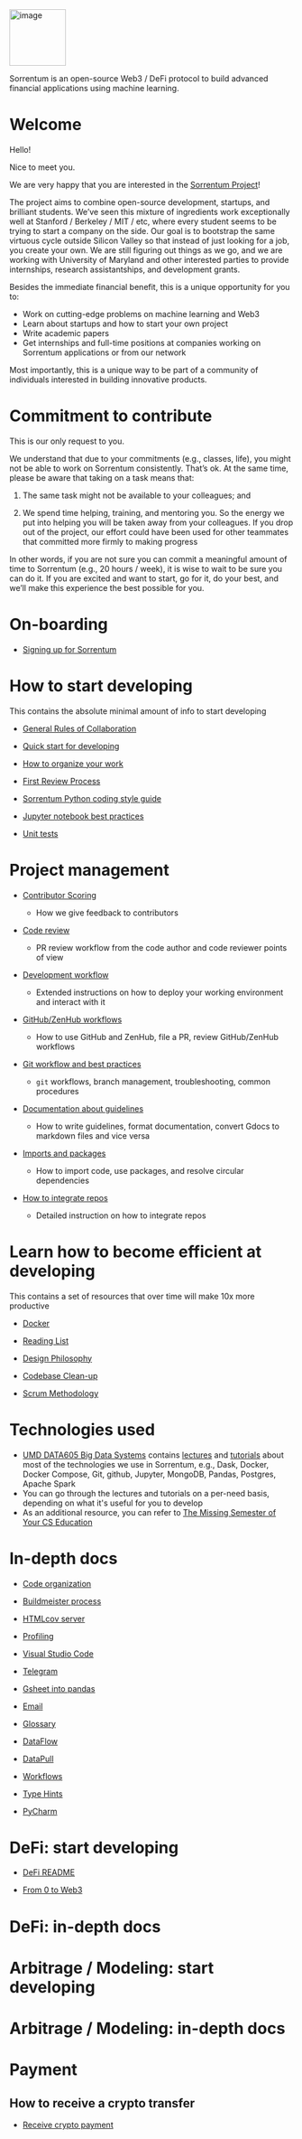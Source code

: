 <img width="100" alt="image" src="https://user-images.githubusercontent.com/33238329/216777823-851b28ed-7d7a-4b52-9d71-ab38d146edc3.png">

Sorrentum is an open-source Web3 / DeFi protocol to build advanced financial
applications using machine learning.

# Welcome

Hello!

Nice to meet you.

We are very happy that you are interested in the
[Sorrentum Project](https://www.sorrentum.org/)!

The project aims to combine open-source development, startups, and brilliant
students. We’ve seen this mixture of ingredients work exceptionally well at
Stanford / Berkeley / MIT / etc, where every student seems to be trying to start
a company on the side. Our goal is to bootstrap the same virtuous cycle outside
Silicon Valley so that instead of just looking for a job, you create your own.
We are still figuring out things as we go, and we are working with University of
Maryland and other interested parties to provide internships, research
assistantships, and development grants.

Besides the immediate financial benefit, this is a unique opportunity for you
to:

- Work on cutting-edge problems on machine learning and Web3
- Learn about startups and how to start your own project
- Write academic papers
- Get internships and full-time positions at companies working on Sorrentum
  applications or from our network

Most importantly, this is a unique way to be part of a community of individuals
interested in building innovative products.

# Commitment to contribute

This is our only request to you.

We understand that due to your commitments (e.g., classes, life), you might not
be able to work on Sorrentum consistently. That’s ok. At the same time, please
be aware that taking on a task means that:

1. The same task might not be available to your colleagues; and

2. We spend time helping, training, and mentoring you. So the energy we put into
   helping you will be taken away from your colleagues. If you drop out of the
   project, our effort could have been used for other teammates that committed
   more firmly to making progress

In other words, if you are not sure you can commit a meaningful amount of time
to Sorrentum (e.g., 20 hours / week), it is wise to wait to be sure you can do
it. If you are excited and want to start, go for it, do your best, and we’ll
make this experience the best possible for you.

# On-boarding

- [Signing up for Sorrentum](docs/onboarding/sorrentum.signing_up.how_to_guide.md)

# How to start developing

This contains the absolute minimal amount of info to start developing

- [General Rules of Collaboration](docs/work_organization/all.team_collaboration.how_to_guide.md)

- [Quick start for developing](docs/work_tools/sorrentum.basic_development.how_to_guide.md)

- [How to organize your work](docs/work_organization/all.organize_your_work.how_to_guide.md)

- [First Review Process](docs/coding/all.submit_code_for_review.how_to_guide.md)

- [Sorrentum Python coding style guide](docs/coding/all.coding_style.how_to_guide.md)

- [Jupyter notebook best practices](docs/coding/all.jupyter_notebook.how_to_guide.md)

- [Unit tests](docs/coding/all.write_unit_tests.how_to_guide.md)

# Project management

- [Contributor Scoring](docs/work_organization/all.contributor_scoring.how_to_guide.md)

  - How we give feedback to contributors

- [Code review](docs/coding/all.code_review.how_to_guide.md)

  - PR review workflow from the code author and code reviewer points of view

- [Development workflow](docs/deploying/all.model_deployment.how_to_guide.md)

  - Extended instructions on how to deploy your working environment and interact
    with it

- [GitHub/ZenHub workflows](docs/work_organization/all.use_github_and_zenhub.how_to_guide.md)

  - How to use GitHub and ZenHub, file a PR, review GitHub/ZenHub workflows

- [Git workflow and best practices](docs/work_tools/all.git.how_to_guide.md)

  - `git` workflows, branch management, troubleshooting, common procedures

- [Documentation about guidelines](docs/documentation_meta/all.writing_docs.how_to_guide.md)
  - How to write guidelines, format documentation, convert Gdocs to markdown
    files and vice versa

- [Imports and packages](docs/documentation_meta/all.writing_docs.how_to_guide.md)
  - How to import code, use packages, and resolve circular dependencies

- [How to integrate repos](docs/coding/all.integrate_repos.how_to_guide.md)
  - Detailed instruction on how to integrate repos

# Learn how to become efficient at developing

This contains a set of resources that over time will make 10x more productive

- [Docker](docs/coding/all.integrate_repos.how_to_guide.md)

- [Reading List](documentation/general/reading_list.md)

- [Design Philosophy](documentation/general/design_philosophy.md)

- [Codebase Clean-up](docs/work_tools/all.replace_text.how_to_guide.md)

- [Scrum Methodology](documentation/general/scrum_methodology.md)

# Technologies used

- [UMD DATA605 Big Data Systems](https://github.com/gpsaggese/umd_data605)
  contains
  [lectures](https://github.com/gpsaggese/umd_data605/tree/main/lectures) and
  [tutorials](https://github.com/gpsaggese/umd_data605/tree/main/tutorials)
  about most of the technologies we use in Sorrentum, e.g., Dask, Docker, Docker
  Compose, Git, github, Jupyter, MongoDB, Pandas, Postgres, Apache Spark
- You can go through the lectures and tutorials on a per-need basis, depending
  on what it's useful for you to develop
- As an additional resource, you can refer to
  [The Missing Semester of Your CS Education](https://missing.csail.mit.edu/)

# In-depth docs

- [Code organization](/code_organization.md)

- [Buildmeister process](docs/work_organization/all.buildmeister.how_to_guide.md)

- [HTMLcov server](docs/infra/ck.use_htmlcov_server.how_to_guide.md)
  
- [Profiling](docs/coding/all.profiling.how_to_guide.md)

- [Visual Studio Code](docs/work_tools/all.visual_studio_code.how_to_guide.md)

- [Telegram](docs/onboarding/all.communicate_in_telegram.how_to_guide.md)

- [Gsheet into pandas](documentation/technical/gsheet_into_pandas.md)

- [Email](documentation/general/email.md)
    
- [Glossary](docs/general_background/all.glossary.reference.md)

- [DataFlow](docs/dataflow/all.dataflow.explanation.md)

- [DataPull](docs/datapull/all.datapull_sandbox.explanation.md)

- [Workflows](docs/kaizenflow/all.kaizenflow_workflow.explanation.md)

- [Type Hints](documentation/general/type_hints.md)

- [PyCharm](docs/work_tools/all.pycharm.how_to_guide.md)

# DeFi: start developing

- [DeFi README](/defi/README.md)

- [From 0 to Web3](/defi/From_0_to_Web3.md)

# DeFi: in-depth docs

# Arbitrage / Modeling: start developing

# Arbitrage / Modeling: in-depth docs

# Payment

## How to receive a crypto transfer

- [Receive crypto payment](docs/onboarding/all.receive_crypto_payment.how_to_guide.md)
